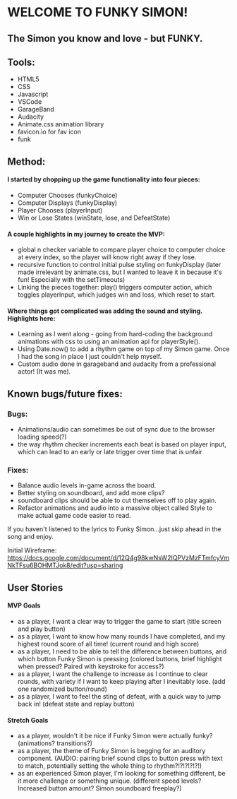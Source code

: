 # WELCOME TO FUNKY SIMON!
## The Simon you know and love - but FUNKY.

## Tools:
- HTML5
- CSS
- Javascript 
- VSCode
- GarageBand
- Audacity
- Animate.css animation library
- favicon.io for fav icon
- funk

## Method:
#### I started by chopping up the game functionality into four pieces:
- Computer Chooses (funkyChoice)
- Computer Displays (funkyDisplay)
- Player Chooses (playerInput)
- Win or Lose States (winState, lose, and DefeatState)

#### A couple highlights in my journey to create the MVP:
- global n checker variable to compare player choice to computer choice at every index, so the player will know right away if they lose.
- recursive function to control initial pulse styling on funkyDisplay (later made irrelevant by animate.css, but I wanted to leave it in because it's fun! Especially with the setTimeouts)
- Linking the pieces together: play() triggers computer action, which toggles playerInput, which judges win and loss, which reset to start.

#### Where things got complicated was adding the sound and styling. Highlights here:

- Learning as I went along - going from hard-coding the background animations with css to using an animation api for playerStyle().
- Using Date.now() to add a rhythm game on top of my Simon game. Once I had the song in place I just couldn't help myself. 
- Custom audio done in garageband and audacity from a professional actor! (It was me).

## Known bugs/future fixes:
### Bugs:
- Animations/audio can sometimes be out of sync due to the browser loading speed(?)
- the way rhythm checker increments each beat is based on player input, which can lead to an early or late trigger over time that is unfair
### Fixes:
- Balance audio levels in-game across the board. 
- Better styling on soundboard, and add more clips?
- soundboard clips should be able to cut themselves off to play again.
- Refactor animations and audio into a massive object called Style to make actual game code easier to read. 

If you haven't listened to the lyrics to Funky Simon...just skip ahead in the song and enjoy.

Initial Wireframe:
https://docs.google.com/document/d/12Q4g98kwNsW2IQPVzMzFTmfcyVmNkTFsu6BOHMTJok8/edit?usp=sharing

## User Stories

#### MVP Goals
- as a player, I want a clear way to trigger the game to start
(title screen and play button)
- as a player, I want to know how many rounds I have completed, and my highest round score of all time!
(current round and high score)
- as a player, I need to be able to tell the difference between buttons, and which button Funky Simon is pressing
(colored buttons, brief highlight when pressed? Paired with keystroke for access?)
- as a player, I want the challenge to increase as I continue to clear rounds, with variety if I want to keep playing after I inevitably lose.
(add one randomized button/round)
- as a player, I want to feel the sting of defeat, with a quick way to jump back in!
(defeat state and replay button)

#### Stretch Goals
- as a player, wouldn't it be nice if Funky Simon were actually funky?
(animations? transitions?)
- as a player, the theme of Funky Simon is begging for an auditory component.
(AUDIO: pairing brief sound clips to button press with text to match, potentially setting the whole thing to rhythm?!?!?!?!?!)
- as an experienced Simon player, I'm looking for something different, be it more challenge or something unique.
(different speed levels? Increased button amount? Simon soundboard freeplay?)
